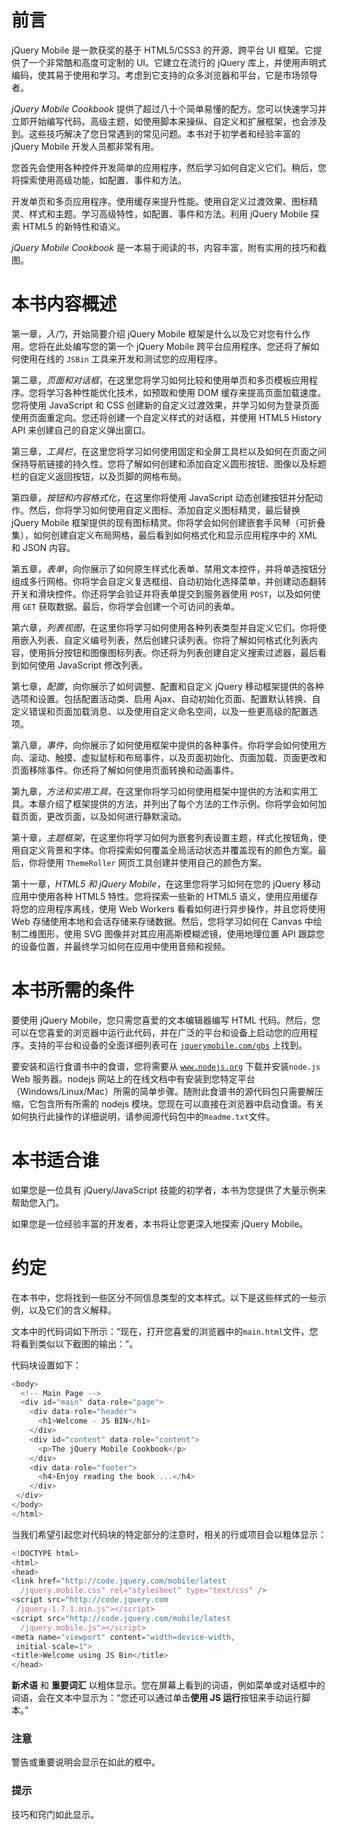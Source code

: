 # 前言

jQuery Mobile 是一款获奖的基于 HTML5/CSS3 的开源、跨平台 UI 框架。它提供了一个非常酷和高度可定制的 UI。它建立在流行的 jQuery 库上，并使用声明式编码，使其易于使用和学习。考虑到它支持的众多浏览器和平台，它是市场领导者。

*jQuery Mobile Cookbook* 提供了超过八十个简单易懂的配方。您可以快速学习并立即开始编写代码。高级主题，如使用脚本来操纵、自定义和扩展框架，也会涉及到。这些技巧解决了您日常遇到的常见问题。本书对于初学者和经验丰富的 jQuery Mobile 开发人员都非常有用。

您首先会使用各种控件开发简单的应用程序，然后学习如何自定义它们。稍后，您将探索使用高级功能，如配置、事件和方法。

开发单页和多页应用程序。使用缓存来提升性能。使用自定义过渡效果、图标精灵、样式和主题。学习高级特性，如配置、事件和方法。利用 jQuery Mobile 探索 HTML5 的新特性和语义。

*jQuery Mobile Cookbook* 是一本易于阅读的书，内容丰富，附有实用的技巧和截图。

# 本书内容概述

第一章，*入门*，开始简要介绍 jQuery Mobile 框架是什么以及它对您有什么作用。您将在此处编写您的第一个 jQuery Mobile 跨平台应用程序。您还将了解如何使用在线的 `JSBin` 工具来开发和测试您的应用程序。

第二章，*页面和对话框*，在这里您将学习如何比较和使用单页和多页模板应用程序。您将学习各种性能优化技术，如预取和使用 DOM 缓存来提高页面加载速度。您将使用 JavaScript 和 CSS 创建新的自定义过渡效果，并学习如何为登录页面使用页面重定向。您还将创建一个自定义样式的对话框，并使用 HTML5 History API 来创建自己的自定义弹出窗口。

第三章，*工具栏*，在这里您将学习如何使用固定和全屏工具栏以及如何在页面之间保持导航链接的持久性。您将了解如何创建和添加自定义圆形按钮、图像以及标题栏的自定义返回按钮，以及页脚的网格布局。

第四章，*按钮和内容格式化*，在这里你将使用 JavaScript 动态创建按钮并分配动作。然后，你将学习如何使用自定义图标、添加自定义图标精灵，最后替换 jQuery Mobile 框架提供的现有图标精灵。你将学会如何创建嵌套手风琴（可折叠集），如何创建自定义布局网格，最后看到如何格式化和显示应用程序中的 XML 和 JSON 内容。

第五章，*表单*，向你展示了如何原生样式化表单、禁用文本控件，并将单选按钮分组成多行网格。你将学会自定义复选框组、自动初始化选择菜单，并创建动态翻转开关和滑块控件。你还将学会验证并将表单提交到服务器使用 `POST`，以及如何使用 `GET` 获取数据。最后，你将学会创建一个可访问的表单。

第六章，*列表视图*，在这里你将学习如何使用各种列表类型并自定义它们。你将使用嵌入列表、自定义编号列表，然后创建只读列表。你将了解如何格式化列表内容，使用拆分按钮和图像图标列表。你还将为列表创建自定义搜索过滤器，最后看到如何使用 JavaScript 修改列表。

第七章，*配置*，向你展示了如何调整、配置和自定义 jQuery 移动框架提供的各种选项和设置。包括配置活动类、启用 Ajax、自动初始化页面、配置默认转换、自定义错误和页面加载消息、以及使用自定义命名空间，以及一些更高级的配置选项。

第八章，*事件*，向你展示了如何使用框架中提供的各种事件。你将学会如何使用方向、滚动、触摸、虚拟鼠标和布局事件，以及页面初始化、页面加载、页面更改和页面移除事件。你还将了解如何使用页面转换和动画事件。

第九章，*方法和实用工具*，在这里你将学习如何使用框架中提供的方法和实用工具。本章介绍了框架提供的方法，并列出了每个方法的工作示例。你将学会如何加载页面，更改页面，以及如何进行静默滚动。

第十章，*主题框架*，在这里你将学习如何为嵌套列表设置主题，样式化按钮角，使用自定义背景和字体。你将探索如何覆盖全局活动状态并覆盖现有的颜色方案。最后，你将使用 `ThemeRoller` 网页工具创建并使用自己的颜色方案。

第十一章，*HTML5 和 jQuery Mobile*，在这里您将学习如何在您的 jQuery 移动应用中使用各种 HTML5 特性。您将探索一些新的 HTML5 语义，使用应用缓存将您的应用程序离线，使用 Web Workers 看看如何进行异步操作，并且您将使用 Web 存储使用本地和会话存储来存储数据。然后，您将学习如何在 Canvas 中绘制二维图形，使用 SVG 图像并对其应用高斯模糊滤镜，使用地理位置 API 跟踪您的设备位置，并最终学习如何在应用中使用音频和视频。

# 本书所需的条件

要使用 jQuery Mobile，您只需您喜爱的文本编辑器编写 HTML 代码。然后，您可以在您喜爱的浏览器中运行此代码，并在广泛的平台和设备上启动您的应用程序。支持的平台和设备的全面详细列表可在 [`jquerymobile.com/gbs`](http://jquerymobile.com/gbs) 上找到。

要安装和运行食谱书中的食谱，您将需要从 [`www.nodejs.org`](http://www.nodejs.org) 下载并安装`node.js` Web 服务器。nodejs 网站上的在线文档中有安装到您特定平台（Windows/Linux/Mac）所需的简单步骤。随附此食谱书的源代码包只需要解压缩，它包含所有所需的 nodejs 模块。您现在可以直接在浏览器中启动食谱。有关如何执行此操作的详细说明，请参阅源代码包中的`Readme.txt`文件。

# 本书适合谁

如果您是一位具有 jQuery/JavaScript 技能的初学者，本书为您提供了大量示例来帮助您入门。

如果您是一位经验丰富的开发者，本书将让您更深入地探索 jQuery Mobile。

# 约定

在本书中，您将找到一些区分不同信息类型的文本样式。以下是这些样式的一些示例，以及它们的含义解释。

文本中的代码词如下所示：“现在，打开您喜爱的浏览器中的`main.html`文件，您将看到类似以下截图的输出：”。

代码块设置如下：

```js
<body>
  <!-- Main Page -->
  <div id="main" data-role="page">
    <div data-role="header">
      <h1>Welcome - JS BIN</h1>
    </div>
    <div id="content" data-role="content">
      <p>The jQuery Mobile Cookbook</p>
    </div>
    <div data-role="footer">
      <h4>Enjoy reading the book ...</h4>
    </div>
 </div>
</body>
</html>
```

当我们希望引起您对代码块的特定部分的注意时，相关的行或项目会以粗体显示：

```js
<!DOCTYPE html>
<html>
<head>
<link href="http://code.jquery.com/mobile/latest
  /jquery.mobile.css" rel="stylesheet" type="text/css" />
<script src="http://code.jquery.com
 /jquery-1.7.1.min.js"></script>
<script src="http://code.jquery.com/mobile/latest
  /jquery.mobile.js"></script>
<meta name="viewport" content="width=device-width, 
 initial-scale=1">
<title>Welcome using JS Bin</title>
</head>
```

**新术语** 和 **重要词汇** 以粗体显示。您在屏幕上看到的词语，例如菜单或对话框中的词语，会在文本中显示为：“您还可以通过单击**使用 JS 运行**按钮来手动运行脚本。”

### 注意

警告或重要说明会显示在如此的框中。

### 提示

技巧和窍门如此显示。

